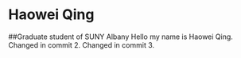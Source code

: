 # Haowei Qing
##Graduate student of SUNY Albany
Hello my name is Haowei Qing. Changed in commit 2. Changed in commit 3.
